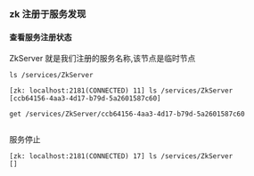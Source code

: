 ###   zk 注册于服务发现

####  查看服务注册状态

ZkServer  就是我们注册的服务名称,该节点是临时节点

```
ls /services/ZkServer

[zk: localhost:2181(CONNECTED) 11] ls /services/ZkServer
[ccb64156-4aa3-4d17-b79d-5a2601587c60]

get /services/ZkServer/ccb64156-4aa3-4d17-b79d-5a2601587c60


```

服务停止

```
[zk: localhost:2181(CONNECTED) 17] ls /services/ZkServer
[]

```


